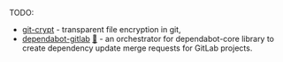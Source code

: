 TODO:

- [git-crypt](https://github.com/AGWA/git-crypt) - transparent file encryption in git,
- [dependabot-gitlab](https://dependabot-gitlab.gitlab.io/dependabot/) [:file_folder:](https://gitlab.com/dependabot-gitlab/dependabot) - an orchestrator for dependabot-core library to create dependency update merge requests for GitLab projects.
